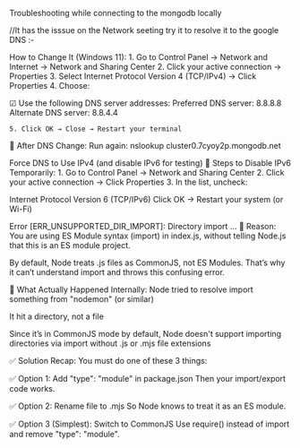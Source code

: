 Troubleshooting  while connecting to the mongodb locally 

//It has the isssue on the Network seeting try it to resolve it to the google DNS :- 

How to Change It (Windows 11):
    1. Go to Control Panel → Network and Internet → Network and Sharing Center
    2. Click your active connection → Properties
    3. Select Internet Protocol Version 4 (TCP/IPv4) → Click Properties
    4. Choose:

☑ Use the following DNS server addresses:
Preferred DNS server:   8.8.8.8
Alternate DNS server:   8.8.4.4

    5. Click OK → Close → Restart your terminal


🔁 After DNS Change:
Run again:
nslookup cluster0.7cyoy2p.mongodb.net


 Force DNS to Use IPv4 (and disable IPv6 for testing)
🔧 Steps to Disable IPv6 Temporarily:
    1. Go to Control Panel → Network and Sharing Center
    2. Click your active connection → Click Properties
    3. In the list, uncheck:

Internet Protocol Version 6 (TCP/IPv6)
Click OK → Restart your system (or Wi-Fi)

Error [ERR_UNSUPPORTED_DIR_IMPORT]: Directory import ...
🧠 Reason:
You are using ES Module syntax (import) in index.js, without telling Node.js that this is an ES module project.

By default, Node treats .js files as CommonJS, not ES Modules.
That’s why it can’t understand import and throws this confusing error.

🧨 What Actually Happened Internally:
Node tried to resolve import something from "nodemon" (or similar)

It hit a directory, not a file

Since it’s in CommonJS mode by default, Node doesn't support importing directories via import without .js or .mjs file extensions

✅ Solution Recap:
You must do one of these 3 things:

✅ Option 1: Add "type": "module" in package.json
Then your import/export code works.

✅ Option 2: Rename file to .mjs
So Node knows to treat it as an ES module.

✅ Option 3 (Simplest): Switch to CommonJS
Use require() instead of import and remove "type": "module".